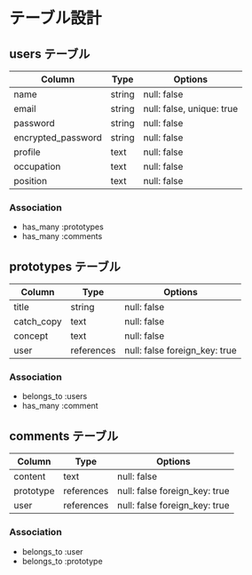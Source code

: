 # テーブル設計

## users テーブル

| Column             | Type   | Options                  | 
| ------------------ | ------ | ------------------------ |
| name               | string | null: false              |
| email              | string | null: false, unique: true|
| password           | string | null: false              |
| encrypted_password | string | null: false              |
| profile            | text   | null: false              |
| occupation         | text   | null: false              |
| position           | text   | null: false              |

### Association

- has_many :prototypes
- has_many :comments


## prototypes テーブル

| Column             | Type       | Options                       | 
| ------------------ | ---------- | ----------------------------- | 
| title              | string     | null: false                   |
| catch_copy         | text       | null: false                   |
| concept            | text       | null: false                   |
| user               | references | null: false foreign_key: true |

### Association

- belongs_to :users
- has_many :comment


## comments テーブル

| Column             | Type       | Options                      |  
| ------------------ | ---------- | ---------------------------- |
| content            | text       | null: false                  |
| prototype          | references | null: false foreign_key: true|
| user               | references | null: false foreign_key: true|  

### Association

- belongs_to :user
- belongs_to :prototype
